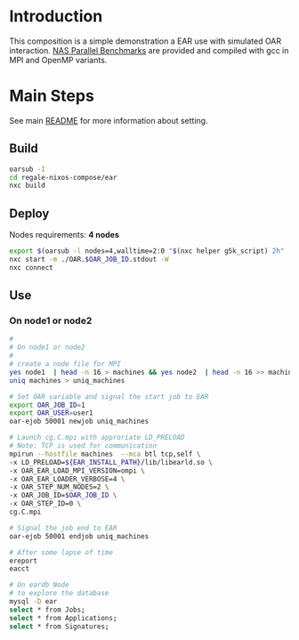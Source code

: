 # Introduction

This composition is a simple demonstration a EAR use with simulated OAR interaction. [NAS Parallel Benchmarks](https://www.nas.nasa.gov/software/npb.html) are provided and compiled with gcc in MPI and OpenMP variants.

# Main Steps
See main [README](../README.md) for more information about setting.

## Build
```bash
oarsub -I
cd regale-nixos-compose/ear
nxc build
```

## Deploy
Nodes requirements: **4 nodes**
```bash
export $(oarsub -l nodes=4,walltime=2:0 "$(nxc helper g5k_script) 2h" | grep OAR_JOB_ID)
nxc start -m ./OAR.$OAR_JOB_ID.stdout -W
nxc connect
```
## Use
### On node1 or node2
```bash
#
# On node1 or node2
#
# create a node file for MPI
yes node1  | head -n 16 > machines && yes node2  | head -n 16 >> machines
uniq machines > uniq_machines

# Set OAR variable and signal the start job to EAR
export OAR_JOB_ID=1
export OAR_USER=user1
oar-ejob 50001 newjob uniq_machines

# Launch cg.C.mpi with approriate LD_PRELOAD
# Note: TCP is used for communication
mpirun --hostfile machines  --mca btl tcp,self \
-x LD_PRELOAD=${EAR_INSTALL_PATH}/lib/libearld.so \
-x OAR_EAR_LOAD_MPI_VERSION=ompi \
-x OAR_EAR_LOADER_VERBOSE=4 \
-x OAR_STEP_NUM_NODES=2 \
-x OAR_JOB_ID=$OAR_JOB_ID \
-x OAR_STEP_ID=0 \
cg.C.mpi

# Signal the job end to EAR
oar-ejob 50001 endjob uniq_machines

# After some lapse of time
ereport
eacct

# On eardb Node
# to explore the database
mysql -D ear
select * from Jobs;
select * from Applications;
select * from Signatures;
```
